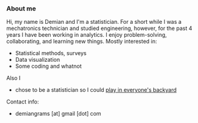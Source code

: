 ### About me

Hi, my name is Demian and I'm a statistician. For a short while I was a mechatronics technician and studied engineering, however, for the past 4 years I have been working in analytics. I enjoy problem-solving, collaborating, and learning new things. Mostly interested in:
- Statistical methods, surveys
- Data visualization
- Some coding and whatnot

Also I
- chose to be a statistician so I could [play in everyone's backyard](https://mathshistory.st-andrews.ac.uk/Biographies/Tukey/quotations/)

Contact info:
- demiangrams [at] gmail [dot] com
